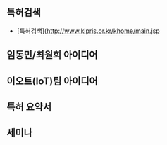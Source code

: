 ## 특허검색
- [특허검색](http://www.kipris.or.kr/khome/main.jsp


## 임동민/최원희 아이디어



## 이오트(IoT)팀 아이디어



## 특허 요약서


## 세미나



